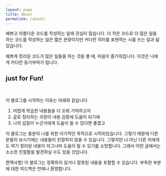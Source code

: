 ```yaml
---
layout: page
title: About
permalink: /about/
---
```

예쁘고 아름다운 코드를 작성하는 일에 관심이 많습니다. 더 적은 코드로 더 많은 일을 하는 코드를 작성하는 일은 짧은 분량이지만 커다란 의미를 표현하는 시를 쓰는 일과 닮았습니다.

예쁘게 정리된 코드가 많은 일들을 하는 것을 볼 때, 마음이 즐거워집니다. 이것은 나에게 커다란 동기부여가 됩니다.

## just for Fun!

<br>


이 블로그를 시작하는 이유는 아래와 같습니다
1. 어렵게 학습한 내용들을 더 오래 기억하고자
1. 글로 정리하는 과정이 내용 검증에 도움이 되기에
1. 나의 삽질이 누군가에게 도움이 될 수 있다면 좋겠고

이 블로그는 충분히 나를 위한 이기적인 목적으로 시작되었습니다. 그렇기 때문에 다른 분들이 보시기에는 내용들이 친절하지 않을 수 있습니다. 그렇지만 나 아닌 다른 이에게도 여기 정리된 내용이 자그나마 도움이 될 수 있기를 소망합니다. 그래서 어떤 글에서는 소소한 친절함을 발견하실 수도 있을 것입니다.

면책사항) 이 블로그는 정확하지 않거나 잘못된 내용을 포함할 수 있습니다. 부족한 부분에 대한 피드백은 언제나 환영합니다.
